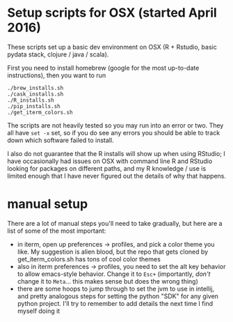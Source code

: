 # Setup scripts for OSX (started April 2016)

These scripts set up a basic dev environment on OSX
(R + Rstudio, basic pydata stack, clojure / java / scala).

First you need to install homebrew (google for the most
up-to-date instructions), then you want to run
```
./brew_installs.sh
./cask_installs.sh
./R_installs.sh
./pip_installs.sh
./get_iterm_colors.sh
```

The scripts are not heavily tested so you may run into
an error or two. They all have `set -x` set, so if you do
see any errors you should be able to track down which
software failed to install.

I also do not guarantee that the R installs will show up
when using RStudio; I have occasionally had issues on OSX
with command line R and RStudio looking for packages on
different paths, and my R knowledge / use is limited enough
that I have never figured out the details of why that happens.

# manual setup

There are a lot of manual steps you'll need to take gradually,
but here are a list of some of the most important:
  - in iterm, open up preferences -> profiles, and pick a color theme you like.
    My suggestion is alien blood, but the repo that gets cloned by
    get_iterm_colors.sh has tons of cool color themes
  - also in iterm preferences -> profiles, you need to set the alt key
    behavior to allow emacs-style behavior. Change it to `Esc+` (importantly,
    *don't* change it to `Meta`... this makes sense but does the wrong
    thing)
  - there are some hoops to jump through to set the jvm to use in intellij,
    and pretty analogous steps for setting the python "SDK" for any given
    python project. I'll try to remember to add details the next time I
    find myself doing it

